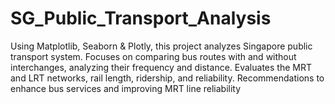 # SG_Public_Transport_Analysis
Using Matplotlib, Seaborn &amp; Plotly, this project analyzes Singapore public transport system. Focuses on comparing bus routes with and without interchanges, analyzing their frequency and distance. Evaluates the MRT and LRT networks, rail length, ridership, and reliability. Recommendations to enhance bus services and improving MRT line reliability

